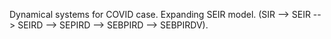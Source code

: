 Dynamical systems for COVID case. Expanding SEIR model. (SIR --> SEIR --> SEIRD --> SEPIRD --> SEBPIRD --> SEBPIRDV).
